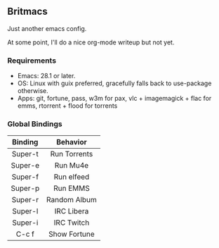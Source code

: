 ## Britmacs

Just another emacs config.

At some point, I'll do a nice org-mode writeup but not yet.

### Requirements

* Emacs: 28.1 or later.
* OS: Linux with guix preferred, gracefully falls back to use-package otherwise.
* Apps: git, fortune, pass, w3m for pax, vlc + imagemagick + flac for emms, rtorrent + flood for torrents

### Global Bindings

| Binding |   Behavior   |
|:-------:|:------------:|
| Super-t | Run Torrents |
| Super-e | Run  Mu4e    |
| Super-f | Run elfeed   |
| Super-p | Run  EMMS    |
| Super-r | Random Album |
| Super-l | IRC Libera   |
| Super-i | IRC Twitch   |
| C-c f   | Show Fortune |
